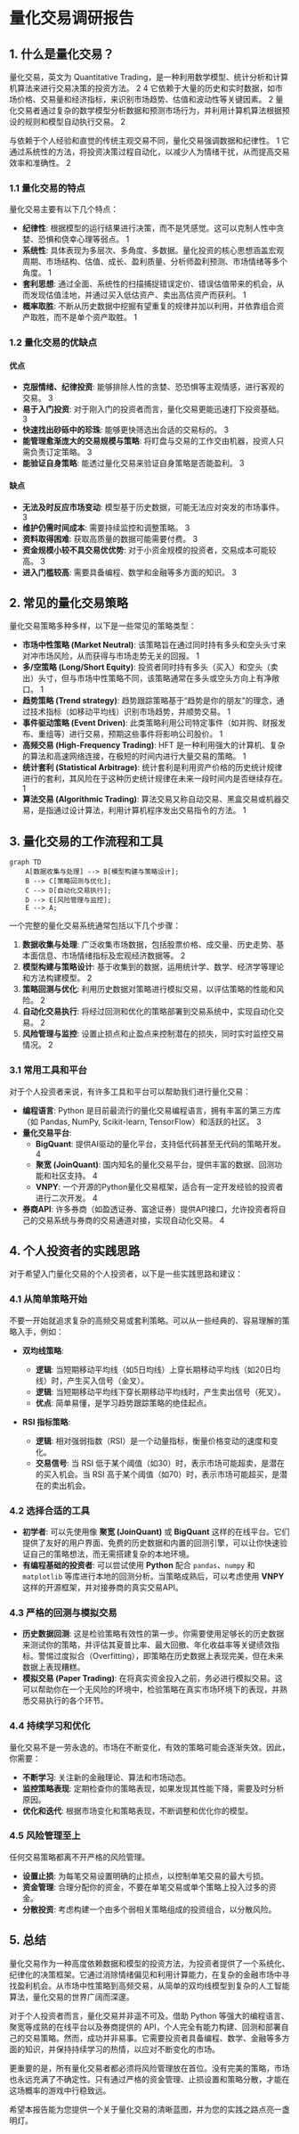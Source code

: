 # 量化交易调研报告

## 1. 什么是量化交易？

量化交易，英文为 Quantitative Trading，是一种利用数学模型、统计分析和计算机算法来进行交易决策的投资方法。 <mcreference link="https://zhuanlan.zhihu.com/p/671157912" index="2">2</mcreference> <mcreference link="https://invest.howlifeusa.com/zh/quantitative-trading/" index="4">4</mcreference> 它依赖于大量的历史和实时数据，如市场价格、交易量和经济指标，来识别市场趋势、估值和波动性等关键因素。 <mcreference link="https://zhuanlan.zhihu.com/p/671157912" index="2">2</mcreference> 量化交易者通过复杂的数学模型分析数据和预测市场行为，并利用计算机算法根据预设的规则和模型自动执行交易。 <mcreference link="https://zhuanlan.zhihu.com/p/671157912" index="2">2</mcreference>

与依赖于个人经验和直觉的传统主观交易不同，量化交易强调数据和纪律性。 <mcreference link="https://baike.baidu.com/item/量化交易/5266581" index="1">1</mcreference> 它通过系统性的方法，将投资决策过程自动化，以减少人为情绪干扰，从而提高交易效率和准确性。 <mcreference link="https://www.caifuzhidao.com/247.html" index="2">2</mcreference>

### 1.1 量化交易的特点

量化交易主要有以下几个特点：

*   **纪律性**: 根据模型的运行结果进行决策，而不是凭感觉。这可以克制人性中贪婪、恐惧和侥幸心理等弱点。 <mcreference link="https://baike.baidu.com/item/量化交易/5266581" index="1">1</mcreference>
*   **系统性**: 具体表现为多层次、多角度、多数据。量化投资的核心思想涵盖宏观周期、市场结构、估值、成长、盈利质量、分析师盈利预测、市场情绪等多个角度。 <mcreference link="https://baike.baidu.com/item/量化交易/5266581" index="1">1</mcreference>
*   **套利思想**: 通过全面、系统性的扫描捕捉错误定价、错误估值带来的机会，从而发现估值洼地，并通过买入低估资产、卖出高估资产而获利。 <mcreference link="https://baike.baidu.com/item/量化交易/5266581" index="1">1</mcreference>
*   **概率取胜**: 不断从历史数据中挖掘有望重复的规律并加以利用，并依靠组合资产取胜，而不是单个资产取胜。 <mcreference link="https://baike.baidu.com/item/量化交易/5266581" index="1">1</mcreference>

### 1.2 量化交易的优缺点

#### 优点

*   **克服情绪、纪律投资**: 能够排除人性的贪婪、恐恐惧等主观情感，进行客观的交易。 <mcreference link="https://www.tejwin.com/insight/quantitative-trading/" index="3">3</mcreference>
*   **易于入门投资**: 对于刚入门的投资者而言，量化交易更能迅速打下投资基础。 <mcreference link="https://www.tejwin.com/insight/quantitative-trading/" index="3">3</mcreference>
*   **快速找出砂砾中的珍珠**: 能够更快筛选出合适的交易标的。 <mcreference link="https://www.tejwin.com/insight/quantitative-trading/" index="3">3</mcreference>
*   **能管理愈渐庞大的交易规模与策略**: 将盯盘与交易的工作交由机器，投资人只需负责订定策略。 <mcreference link="https://www.tejwin.com/insight/quantitative-trading/" index="3">3</mcreference>
*   **能验证自身策略**: 能透过量化交易来验证自身策略是否能盈利。 <mcreference link="https://www.tejwin.com/insight/quantitative-trading/" index="3">3</mcreference>

#### 缺点

*   **无法及时反应市场变动**: 模型基于历史数据，可能无法应对突发的市场事件。 <mcreference link="https://www.tejwin.com/insight/quantitative-trading/" index="3">3</mcreference>
*   **维护仍需时间成本**: 需要持续监控和调整策略。 <mcreference link="https://www.tejwin.com/insight/quantitative-trading/" index="3">3</mcreference>
*   **资料取得困难**: 获取高质量的数据可能需要付费。 <mcreference link="https://www.tejwin.com/insight/quantitative-trading/" index="3">3</mcreference>
*   **资金规模小较不具交易优优势**: 对于小资金规模的投资者，交易成本可能较高。 <mcreference link="https://www.tejwin.com/insight/quantitative-trading/" index="3">3</mcreference>
*   **进入门槛较高**: 需要具备编程、数学和金融等多方面的知识。 <mcreference link="https://www.tejwin.com/insight/quantitative-trading/" index="3">3</mcreference>

## 2. 常见的量化交易策略

量化交易策略多种多样，以下是一些常见的策略类型：

*   **市场中性策略 (Market Neutral)**: 该策略旨在通过同时持有多头和空头头寸来对冲市场风险，从而获得与市场走势无关的回报。 <mcreference link="https://www.tejwin.com/insight/quantitative-trading/" index="1">1</mcreference>
*   **多/空策略 (Long/Short Equity)**: 投资者同时持有多头（买入）和空头（卖出）头寸，但与市场中性策略不同，该策略通常在多头或空头方向上有净敞口。 <mcreference link="https://www.tejwin.com/insight/quantitative-trading/" index="1">1</mcreference>
*   **趋势策略 (Trend strategy)**: 趋势跟踪策略基于“趋势是你的朋友”的理念，通过技术指标（如移动平均线）识别市场趋势，并顺势交易。 <mcreference link="https://www.tejwin.com/insight/quantitative-trading/" index="1">1</mcreference>
*   **事件驱动策略 (Event Driven)**: 此类策略利用公司特定事件（如并购、财报发布、重组等）进行交易，预期这些事件将影响公司股价。 <mcreference link="https://www.tejwin.com/insight/quantitative-trading/" index="1">1</mcreference>
*   **高频交易 (High-Frequency Trading)**: HFT 是一种利用强大的计算机、复杂的算法和高速网络连接，在极短的时间内进行大量交易的策略。 <mcreference link="https://www.tejwin.com/insight/quantitative-trading/" index="1">1</mcreference>
*   **统计套利 (Statistical Arbitrage)**: 统计套利是利用资产价格的历史统计规律进行的套利，其风险在于这种历史统计规律在未来一段时间内是否继续存在。 <mcreference link="https://baike.baidu.com/item/量化交易/5266581" index="1">1</mcreference>
*   **算法交易 (Algorithmic Trading)**: 算法交易又称自动交易、黑盒交易或机器交易，是指通过设计算法，利用计算机程序发出交易指令的方法。 <mcreference link="https://baike.baidu.com/item/量化交易/5266581" index="1">1</mcreference>

## 3. 量化交易的工作流程和工具

```mermaid
graph TD
    A[数据收集与处理] --> B[模型构建与策略设计];
    B --> C[策略回测与优化];
    C --> D[自动化交易执行];
    D --> E[风险管理与监控];
    E --> A;
```

一个完整的量化交易系统通常包括以下几个步骤：

1.  **数据收集与处理**: 广泛收集市场数据，包括股票价格、成交量、历史走势、基本面信息、市场情绪指标及宏观经济数据等。 <mcreference link="https://www.caifuzhidao.com/247.html" index="2">2</mcreference>
2.  **模型构建与策略设计**: 基于收集到的数据，运用统计学、数学、经济学等理论和方法构建模型。 <mcreference link="https://www.caifuzhidao.com/247.html" index="2">2</mcreference>
3.  **策略回测与优化**: 利用历史数据对策略进行模拟交易，以评估策略的性能和风险。 <mcreference link="https://www.caifuzhidao.com/247.html" index="2">2</mcreference>
4.  **自动化交易执行**: 将经过回测和优化的策略部署到交易系统中，实现自动化交易。 <mcreference link="https://www.caifuzhidao.com/247.html" index="2">2</mcreference>
5.  **风险管理与监控**: 设置止损点和止盈点来控制潜在的损失，同时实时监控交易情况。 <mcreference link="https://www.caifuzhidao.com/247.html" index="2">2</mcreference>

### 3.1 常用工具和平台

对于个人投资者来说，有许多工具和平台可以帮助我们进行量化交易：

*   **编程语言**: Python 是目前最流行的量化交易编程语言，拥有丰富的第三方库（如 Pandas, NumPy, Scikit-learn, TensorFlow）和活跃的社区。 <mcreference link="https://zhuanlan.zhihu.com/p/53787963" index="3">3</mcreference>
*   **量化交易平台**: 
    *   **BigQuant**: 提供AI驱动的量化平台，支持低代码甚至无代码的策略开发。 <mcreference link="https://www.cnblogs.com/budaomudesanye/p/17359849.html" index="4">4</mcreference>
    *   **聚宽 (JoinQuant)**: 国内知名的量化交易平台，提供丰富的数据、回测功能和社区支持。 <mcreference link="https://www.cnblogs.com/budaomudesanye/p/17359849.html" index="4">4</mcreference>
    *   **VNPY**: 一个开源的Python量化交易框架，适合有一定开发经验的投资者进行二次开发。 <mcreference link="https://www.cnblogs.com/budaomudesanye/p/17359849.html" index="4">4</mcreference>
*   **券商API**: 许多券商（如盈透证券、富途证券）提供API接口，允许投资者将自己的交易系统与券商的交易通道对接，实现自动化交易。 <mcreference link="https://invest.howlifeusa.com/zh/quantitative-trading/" index="4">4</mcreference>

## 4. 个人投资者的实践思路

对于希望入门量化交易的个人投资者，以下是一些实践思路和建议：

### 4.1 从简单策略开始

不要一开始就追求复杂的高频交易或套利策略。可以从一些经典的、容易理解的策略入手，例如：

*   **双均线策略**:
    *   **逻辑**: 当短期移动平均线（如5日均线）上穿长期移动平均线（如20日均线）时，产生买入信号（金叉）。
    *   **逻辑**: 当短期移动平均线下穿长期移动平均线时，产生卖出信号（死叉）。
    *   **优点**: 简单易懂，是学习趋势跟踪策略的绝佳起点。

*   **RSI 指标策略**:
    *   **逻辑**: 相对强弱指数（RSI）是一个动量指标，衡量价格变动的速度和变化。
    *   **交易信号**: 当 RSI 低于某个阈值（如30）时，表示市场可能超卖，是潜在的买入机会。当 RSI 高于某个阈值（如70）时，表示市场可能超买，是潜在的卖出机会。

### 4.2 选择合适的工具

*   **初学者**: 可以先使用像 **聚宽 (JoinQuant)** 或 **BigQuant** 这样的在线平台。它们提供了友好的用户界面、免费的历史数据和内置的回测引擎，可以让你快速验证自己的策略想法，而无需搭建复杂的本地环境。
*   **有编程基础的投资者**: 可以尝试使用 **Python** 配合 `pandas`、`numpy` 和 `matplotlib` 等库进行本地的回测分析。当策略成熟后，可以考虑使用 **VNPY** 这样的开源框架，并对接券商的真实交易API。

### 4.3 严格的回测与模拟交易

*   **历史数据回测**: 这是检验策略有效性的第一步。你需要使用足够长的历史数据来测试你的策略，并评估其夏普比率、最大回撤、年化收益率等关键绩效指标。警惕过度拟合（Overfitting），即策略在历史数据上表现完美，但在未来数据上表现糟糕。
*   **模拟交易 (Paper Trading)**: 在将真实资金投入之前，务必进行模拟交易。这可以帮助你在一个无风险的环境中，检验策略在真实市场环境下的表现，并熟悉交易执行的各个环节。

### 4.4 持续学习和优化

量化交易不是一劳永逸的。市场在不断变化，有效的策略可能会逐渐失效。因此，你需要：

*   **不断学习**: 关注新的金融理论、算法和市场动态。
*   **监控策略表现**: 定期检查你的策略表现，如果发现其性能下降，需要及时分析原因。
*   **优化和迭代**: 根据市场变化和策略表现，不断调整和优化你的模型。

### 4.5 风险管理至上

任何交易策略都离不开严格的风险管理。

*   **设置止损**: 为每笔交易设置明确的止损点，以控制单笔交易的最大亏损。
*   **资金管理**: 合理分配你的资金，不要在单笔交易或单个策略上投入过多的资金。
*   **分散投资**: 考虑构建一个由多个弱相关策略组成的投资组合，以分散风险。

## 5. 总结

量化交易作为一种高度依赖数据和模型的投资方法，为投资者提供了一个系统化、纪律化的决策框架。它通过消除情绪偏见和利用计算能力，在复杂的金融市场中寻找盈利机会。从市场中性策略到高频交易，从简单的双均线模型到复杂的人工智能算法，量化交易的世界广阔而深邃。

对于个人投资者而言，量化交易并非遥不可及。借助 Python 等强大的编程语言、聚宽等成熟的在线平台以及券商提供的 API，个人完全有能力构建、回测和部署自己的交易策略。然而，成功并非易事。它需要投资者具备编程、数学、金融等多方面的知识，并保持持续学习的热情，以应对不断变化的市场。

更重要的是，所有量化交易者都必须将风险管理放在首位。没有完美的策略，市场也永远充满了不确定性。只有通过严格的资金管理、止损设置和策略分散，才能在这场概率的游戏中行稳致远。

希望本报告能为您提供一个关于量化交易的清晰蓝图，并为您的实践之路点亮一盏明灯。